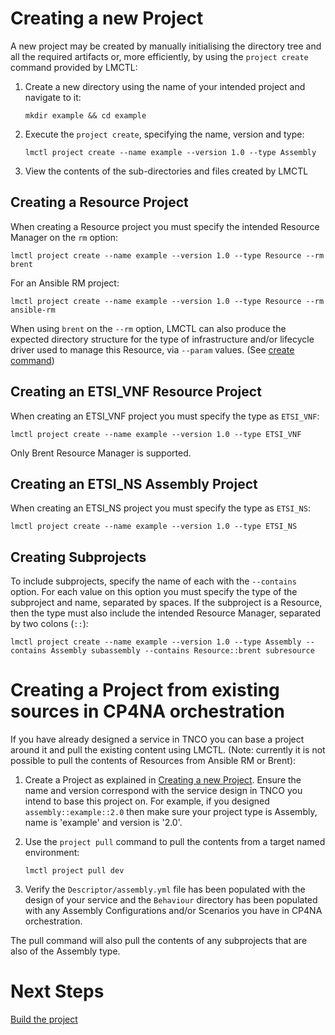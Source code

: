 # Creating a new Project

A new project may be created by manually initialising the directory tree and all the required artifacts or, more efficiently, by using the `project create` command provided by LMCTL:

1. Create a new directory using the name of your intended project and navigate to it:

   ```
   mkdir example && cd example
   ```

2. Execute the `project create`, specifying the name, version and type:

   ```
   lmctl project create --name example --version 1.0 --type Assembly
   ```

3. View the contents of the sub-directories and files created by LMCTL

## Creating a Resource Project

When creating a Resource project you must specify the intended Resource Manager on the `rm` option:

```
lmctl project create --name example --version 1.0 --type Resource --rm brent
```

For an Ansible RM project:

```
lmctl project create --name example --version 1.0 --type Resource --rm ansible-rm
```

When using `brent` on the `--rm` option, LMCTL can also produce the expected directory structure for the type of infrastructure and/or lifecycle driver used to manage this Resource, via `--param` values. (See [create command](../command-reference/project/create.md))

## Creating an ETSI_VNF Resource Project

When creating an ETSI_VNF project you must specify the type as `ETSI_VNF`:

```
lmctl project create --name example --version 1.0 --type ETSI_VNF
```
Only Brent Resource Manager is supported.

## Creating an ETSI_NS Assembly Project

When creating an ETSI_NS project you must specify the type as `ETSI_NS`:

```
lmctl project create --name example --version 1.0 --type ETSI_NS
```

## Creating Subprojects

To include subprojects, specify the name of each with the `--contains` option. For each value on this option you must specify the type of the subproject and name, separated by spaces. If the subproject is a Resource, then the type must also include the intended Resource Manager, separated by two colons (`::`):

```
lmctl project create --name example --version 1.0 --type Assembly --contains Assembly subassembly --contains Resource::brent subresource
```

# Creating a Project from existing sources in CP4NA orchestration

If you have already designed a service in TNCO you can base a project around it and pull the existing content using LMCTL. (Note: currently it is not possible to pull the contents of Resources from Ansible RM or Brent):

1. Create a Project as explained in [Creating a new Project](#creating-a-new-project). Ensure the name and version correspond with the service design in TNCO you intend to base this project on. For example, if you designed `assembly::example::2.0` then make sure your project type is Assembly, name is 'example' and version is '2.0'.

2. Use the `project pull` command to pull the contents from a target named environment:

   ```
   lmctl project pull dev
   ```

3. Verify the `Descriptor/assembly.yml` file has been populated with the design of your service and the `Behaviour` directory has been populated with any Assembly Configurations and/or Scenarios you have in CP4NA orchestration.

The pull command will also pull the contents of any subprojects that are also of the Assembly type.

# Next Steps

[Build the project](building-projects.md)